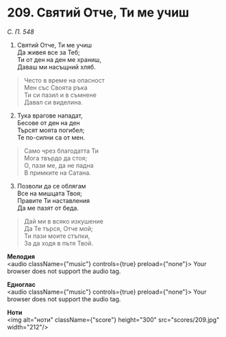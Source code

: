 # 209. Святий Отче, Ти ме учиш

_С. П. 548_

1. Святий Отче, Ти ме учиш  
Да живея все за Теб;  
Ти от ден на ден ме храниш,  
Даваш ми насъщний хляб.  

> Често в време на опасност  
> Мен със Своята ръка  
> Ти си пазил и в съмнене  
> Давал си виделина.  

2. Тука врагове нападат,  
Бесове от ден на ден  
Търсят моята погибел;  
Те по-силни са от мен.  

> Само чрез благодатта Ти  
> Мога твърдо да стоя;  
> О, пази ме, да не падна  
> В примките на Сатана.  

3. Позволи да се облягам  
Все на мишцата Твоя;  
Правите Ти наставления  
Да ме пазят от беда.  

> Дай ми в всяко изкушение  
> Да Те търся, Отче мой;  
> Ти пази моите стъпки,  
> За да ходя в пътя Твой.

**Мелодия**  
<audio className={"music"} controls={true} preload={"none"}>
    <source src="mp3/209.mp3" type="audio/mpeg"/>
    Your browser does not support the audio tag.
</audio>

**Едноглас**  
<audio className={"music"} controls={true} preload={"none"}>
    <source src="transp/209.mp3" type="audio/mpeg"/>
    Your browser does not support the audio tag.
</audio>

**Ноти**  
<img alt="ноти" className={"score"} height="300" src="scores/209.jpg" width="212"/>

